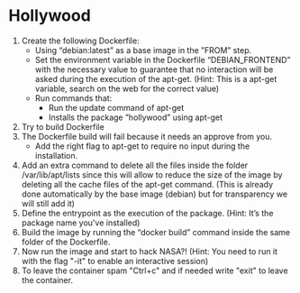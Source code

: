 # Hollywood

1. Create the following Dockerfile: 
    - Using “debian:latest” as a base image in the ”FROM” step.
    - Set the environment variable in the Dockerfile “DEBIAN_FRONTEND” with the necessary value to guarantee that no interaction will be asked during the execution of the apt-get. (Hint: This is a apt-get variable, search on the web for the correct value)
    - Run commands that:
        - Run the update command of apt-get
        - Installs the package ”hollywood” using apt-get 
2. Try to build Dockerfile
3. The Dockerfile build will fail because it needs an approve from you.
    - Add the right flag to apt-get to require no input during the installation.
4. Add an extra command to delete all the files inside the folder /var/lib/apt/lists since this will allow to reduce the size of the image by deleting all the cache files of the apt-get command. (This is already done automatically by the base image (debian) but for transparency we will still add it) 
5. Define the entrypoint as the execution of the package. (Hint: It’s the package name you've installed)
6. Build the image by running the “docker build” command inside the same folder of the Dockerfile.
7. Now run the image and start to hack NASA?! (Hint: You need to run it with the flag "-it" to enable an interactive session)
8. To leave the container spam "Ctrl+c" and if needed write "exit" to leave the container.